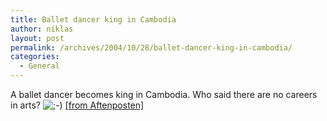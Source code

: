 ```yaml
---
title: Ballet dancer king in Cambodia
author: niklas
layout: post
permalink: /archives/2004/10/28/ballet-dancer-king-in-cambodia/
categories:
  - General
---
```

A ballet dancer becomes king in Cambodia. Who said there are no careers in arts? <img src='http://blog.saers.com/wp-includes/images/smilies/icon_wink.gif' alt=';-)' class='wp-smiley' /> <a href="http3A//www.vg.no/pub/vgart.hbs3Fartid3D252147" class="broken_link">[from Aftenposten]</a>